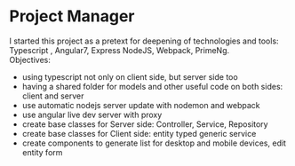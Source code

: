 # Project Manager
I started this project as a pretext for deepening of technologies and tools: Typescript , Angular7, Express NodeJS, Webpack, PrimeNg.
<br>Objectives:
 - using typescript not only on client side, but server side too 
 - having a shared folder for models and other useful code on both sides: client and server
 - use automatic nodejs server update with nodemon and webpack
 - use angular live dev server with proxy
 - create base classes for Server side: Controller, Service, Repository
 - create base classes for Client side: entity typed generic service 
 - create components to generate list for desktop and mobile devices, edit entity form
